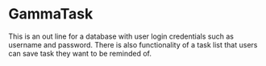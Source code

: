 # GammaTask
This is an out line for a database with user login credentials such as username and password.
There is also functionality of a task list that users can save task they want to be reminded of.
